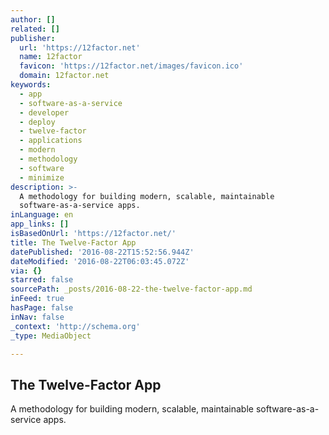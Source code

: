 ```yaml
---
author: []
related: []
publisher:
  url: 'https://12factor.net'
  name: 12factor
  favicon: 'https://12factor.net/images/favicon.ico'
  domain: 12factor.net
keywords:
  - app
  - software-as-a-service
  - developer
  - deploy
  - twelve-factor
  - applications
  - modern
  - methodology
  - software
  - minimize
description: >-
  A methodology for building modern, scalable, maintainable
  software-as-a-service apps.
inLanguage: en
app_links: []
isBasedOnUrl: 'https://12factor.net/'
title: The Twelve-Factor App
datePublished: '2016-08-22T15:52:56.944Z'
dateModified: '2016-08-22T06:03:45.072Z'
via: {}
starred: false
sourcePath: _posts/2016-08-22-the-twelve-factor-app.md
inFeed: true
hasPage: false
inNav: false
_context: 'http://schema.org'
_type: MediaObject

---
```

<article style=""><h1>The Twelve-Factor App</h1><p>A methodology for building modern, scalable, maintainable software-as-a-service apps.</p></article>